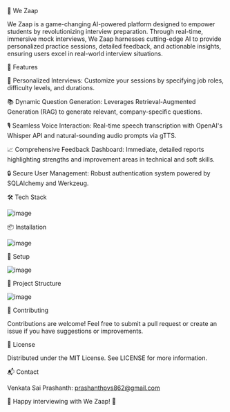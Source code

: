 🚀 We Zaap

 

We Zaap is a game-changing AI-powered platform designed to empower students by revolutionizing interview preparation. Through real-time, immersive mock interviews, We Zaap harnesses cutting-edge AI to provide personalized practice sessions, detailed feedback, and actionable insights, ensuring users excel in real-world interview situations.


🌟 Features

🎯 Personalized Interviews: Customize your sessions by specifying job roles, difficulty levels, and durations.

📚 Dynamic Question Generation: Leverages Retrieval-Augmented Generation (RAG) to generate relevant, company-specific questions.

🎙️ Seamless Voice Interaction: Real-time speech transcription with OpenAI's Whisper API and natural-sounding audio prompts via gTTS.

📈 Comprehensive Feedback Dashboard: Immediate, detailed reports highlighting strengths and improvement areas in technical and soft skills.

🔒 Secure User Management: Robust authentication system powered by SQLAlchemy and Werkzeug.


🛠️ Tech Stack

![image](https://github.com/user-attachments/assets/511b7b29-876c-425a-a3b3-adeddd3d2a04)


📦 Installation

![image](https://github.com/user-attachments/assets/4917cbe3-4677-4f53-a7ba-409eee70c56c)



🚀 Setup

![image](https://github.com/user-attachments/assets/9ada3b8f-c48b-470f-88e6-bd1e2e0808a7)



🎨 Project Structure

![image](https://github.com/user-attachments/assets/b4e919fc-91a0-460a-b99d-d87b0c58bd48)


🤝 Contributing

Contributions are welcome! Feel free to submit a pull request or create an issue if you have suggestions or improvements.


📜 License

Distributed under the MIT License. See LICENSE for more information.


📬 Contact

Venkata Sai Prashanth: prashanthpvs862@gmail.com

🌟 Happy interviewing with We Zaap! 🌟

